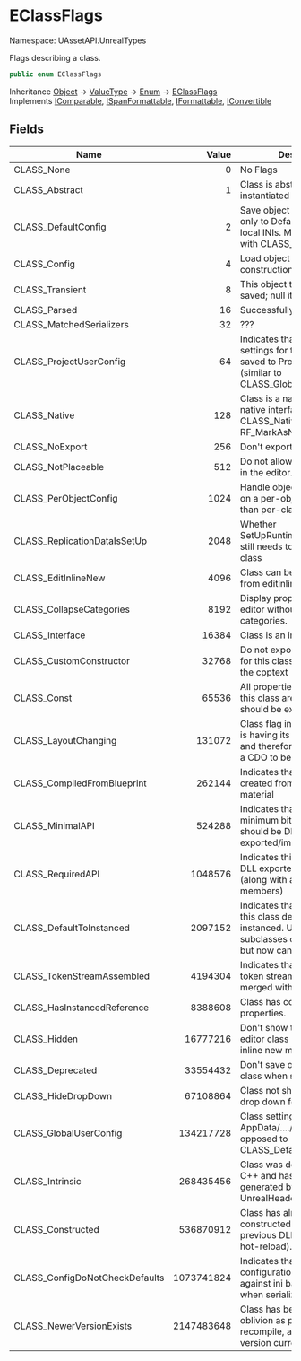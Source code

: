 # EClassFlags

Namespace: UAssetAPI.UnrealTypes

Flags describing a class.

```csharp
public enum EClassFlags
```

Inheritance [Object](https://docs.microsoft.com/en-us/dotnet/api/system.object) → [ValueType](https://docs.microsoft.com/en-us/dotnet/api/system.valuetype) → [Enum](https://docs.microsoft.com/en-us/dotnet/api/system.enum) → [EClassFlags](./uassetapi.unrealtypes.eclassflags.md)<br>
Implements [IComparable](https://docs.microsoft.com/en-us/dotnet/api/system.icomparable), [ISpanFormattable](https://docs.microsoft.com/en-us/dotnet/api/system.ispanformattable), [IFormattable](https://docs.microsoft.com/en-us/dotnet/api/system.iformattable), [IConvertible](https://docs.microsoft.com/en-us/dotnet/api/system.iconvertible)

## Fields

| Name | Value | Description |
| --- | --: | --- |
| CLASS_None | 0 | No Flags |
| CLASS_Abstract | 1 | Class is abstract and can't be instantiated directly. |
| CLASS_DefaultConfig | 2 | Save object configuration only to Default INIs, never to local INIs. Must be combined with CLASS_Config |
| CLASS_Config | 4 | Load object configuration at construction time. |
| CLASS_Transient | 8 | This object type can't be saved; null it out at save time. |
| CLASS_Parsed | 16 | Successfully parsed. |
| CLASS_MatchedSerializers | 32 | ??? |
| CLASS_ProjectUserConfig | 64 | Indicates that the config settings for this class will be saved to Project/User*.ini (similar to CLASS_GlobalUserConfig) |
| CLASS_Native | 128 | Class is a native class - native interfaces will have CLASS_Native set, but not RF_MarkAsNative |
| CLASS_NoExport | 256 | Don't export to C++ header. |
| CLASS_NotPlaceable | 512 | Do not allow users to create in the editor. |
| CLASS_PerObjectConfig | 1024 | Handle object configuration on a per-object basis, rather than per-class. |
| CLASS_ReplicationDataIsSetUp | 2048 | Whether SetUpRuntimeReplicationData still needs to be called for this class |
| CLASS_EditInlineNew | 4096 | Class can be constructed from editinline New button. |
| CLASS_CollapseCategories | 8192 | Display properties in the editor without using categories. |
| CLASS_Interface | 16384 | Class is an interface |
| CLASS_CustomConstructor | 32768 | Do not export a constructor for this class, assuming it is in the cpptext |
| CLASS_Const | 65536 | All properties and functions in this class are const and should be exported as const |
| CLASS_LayoutChanging | 131072 | Class flag indicating the class is having its layout changed, and therefore is not ready for a CDO to be created |
| CLASS_CompiledFromBlueprint | 262144 | Indicates that the class was created from blueprint source material |
| CLASS_MinimalAPI | 524288 | Indicates that only the bare minimum bits of this class should be DLL exported/imported |
| CLASS_RequiredAPI | 1048576 | Indicates this class must be DLL exported/imported (along with all of it's members) |
| CLASS_DefaultToInstanced | 2097152 | Indicates that references to this class default to instanced. Used to be subclasses of UComponent, but now can be any UObject |
| CLASS_TokenStreamAssembled | 4194304 | Indicates that the parent token stream has been merged with ours. |
| CLASS_HasInstancedReference | 8388608 | Class has component properties. |
| CLASS_Hidden | 16777216 | Don't show this class in the editor class browser or edit inline new menus. |
| CLASS_Deprecated | 33554432 | Don't save objects of this class when serializing |
| CLASS_HideDropDown | 67108864 | Class not shown in editor drop down for class selection |
| CLASS_GlobalUserConfig | 134217728 | Class settings are saved to AppData/..../Blah.ini (as opposed to CLASS_DefaultConfig) |
| CLASS_Intrinsic | 268435456 | Class was declared directly in C++ and has no boilerplate generated by UnrealHeaderTool |
| CLASS_Constructed | 536870912 | Class has already been constructed (maybe in a previous DLL version before hot-reload). |
| CLASS_ConfigDoNotCheckDefaults | 1073741824 | Indicates that object configuration will not check against ini base/defaults when serialized |
| CLASS_NewerVersionExists | 2147483648 | Class has been consigned to oblivion as part of a blueprint recompile, and a newer version currently exists. |
